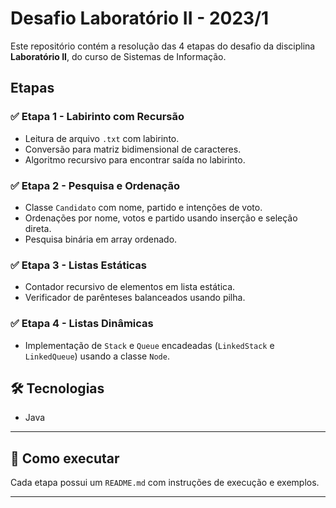 # Desafio Laboratório II - 2023/1

Este repositório contém a resolução das 4 etapas do desafio da disciplina **Laboratório II**, do curso de Sistemas de Informação.

## Etapas

### ✅ Etapa 1 - Labirinto com Recursão
- Leitura de arquivo `.txt` com labirinto.
- Conversão para matriz bidimensional de caracteres.
- Algoritmo recursivo para encontrar saída no labirinto.

### ✅ Etapa 2 - Pesquisa e Ordenação
- Classe `Candidato` com nome, partido e intenções de voto.
- Ordenações por nome, votos e partido usando inserção e seleção direta.
- Pesquisa binária em array ordenado.

### ✅ Etapa 3 - Listas Estáticas
- Contador recursivo de elementos em lista estática.
- Verificador de parênteses balanceados usando pilha.

### ✅ Etapa 4 - Listas Dinâmicas
- Implementação de `Stack` e `Queue` encadeadas (`LinkedStack` e `LinkedQueue`) usando a classe `Node`.

## 🛠 Tecnologias
- Java
---

## 📁 Como executar
Cada etapa possui um `README.md` com instruções de execução e exemplos.

---
